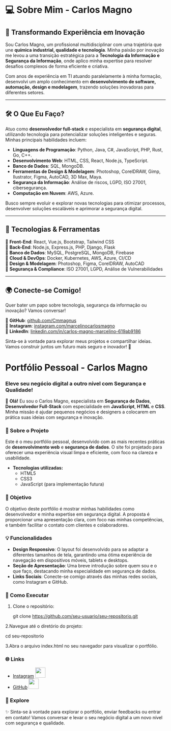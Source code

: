 # 💻 Sobre Mim - Carlos Magno

## 🚀 Transformando Experiência em Inovação

Sou Carlos Magno, um profissional multidisciplinar com uma trajetória que une **química industrial, qualidade e tecnologia**. Minha paixão por inovação me levou a uma transição estratégica para a **Tecnologia da Informação e Segurança da Informação**, onde aplico minha expertise para resolver desafios complexos de forma eficiente e criativa.

Com anos de experiência em TI atuando paralelamente à minha formação, desenvolvi um amplo conhecimento em **desenvolvimento de software, automação, design e modelagem**, trazendo soluções inovadoras para diferentes setores.

---

## 🛠 O Que Eu Faço?

Atuo como **desenvolvedor full-stack** e especialista em **segurança digital**, utilizando tecnologia para potencializar soluções inteligentes e seguras. Minhas principais habilidades incluem:

- **Linguagens de Programação**: Python, Java, C#, JavaScript, PHP, Rust, Go, C++.
- **Desenvolvimento Web**: HTML, CSS, React, Node.js, TypeScript.
- **Banco de Dados**: SQL, MongoDB.
- **Ferramentas de Design & Modelagem**: Photoshop, CorelDRAW, Gimp, Ilustrator, Figma, AutoCAD, 3D Max, Maya.
- **Segurança da Informação**: Análise de riscos, LGPD, ISO 27001, cibersegurança.
- **Computação em Nuvem**: AWS, Azure.

Busco sempre evoluir e explorar novas tecnologias para otimizar processos, desenvolver soluções escaláveis e aprimorar a segurança digital.

---

## 📌 Tecnologias & Ferramentas

🔹 **Front-End**: React, Vue.js, Bootstrap, Tailwind CSS  
🔹 **Back-End**: Node.js, Express.js, PHP, Django, Flask  
🔹 **Banco de Dados**: MySQL, PostgreSQL, MongoDB, Firebase  
🔹 **Cloud & DevOps**: Docker, Kubernetes, AWS, Azure, CI/CD  
🔹 **Design & Modelagem**: Photoshop, Figma, CorelDRAW, AutoCAD  
🔹 **Segurança & Compliance**: ISO 27001, LGPD, Análise de Vulnerabilidades

---

## 🌍 Conecte-se Comigo!

Quer bater um papo sobre tecnologia, segurança da informação ou inovação? Vamos conversar!

🔗 **GitHub**: [github.com/Cmmagnus](https://github.com/Cmmagnus)  
🔗 **Instagram**: [instagram.com/marcelinocarlosmagno](https://www.instagram.com/marcelinocarlosmagno/)  
📧 **LinkedIn**: [linkedin.com/in/carlos-magno-marcelino-619ab9186](https://www.linkedin.com/in/carlos-magno-marcelino-619ab9186/)

Sinta-se à vontade para explorar meus projetos e compartilhar ideias. Vamos construir juntos um futuro mais seguro e inovador! 🚀

# Portfólio Pessoal - Carlos Magno

### Eleve seu negócio digital a outro nível com **Segurança** e **Qualidade**!

👋 **Olá!** Eu sou o Carlos Magno, especialista em **Segurança de Dados**, **Desenvolvedor Full-Stack** com especialidade em **JavaScript**, **HTML** e **CSS**. Minha missão é ajudar pequenos negócios e designers a colocarem em prática suas ideias com segurança e inovação.

### 📄 Sobre o Projeto

Este é o meu portfólio pessoal, desenvolvido com as mais recentes práticas de **desenvolvimento web** e **segurança de dados**. O site foi projetado para oferecer uma experiência visual limpa e eficiente, com foco na clareza e usabilidade.

- **Tecnologias utilizadas:**
  - HTML5
  - CSS3
  - JavaScript (para implementação futura)

### 🚀 Objetivo

O objetivo deste portfólio é mostrar minhas habilidades como desenvolvedor e minha expertise em segurança digital. A proposta é proporcionar uma apresentação clara, com foco nas minhas competências, e também facilitar o contato com clientes e colaboradores.

### 💡 Funcionalidades

- **Design Responsivo**: O layout foi desenvolvido para se adaptar a diferentes tamanhos de tela, garantindo uma ótima experiência de navegação em dispositivos móveis, tablets e desktops.
- **Seção de Apresentação**: Uma breve introdução sobre quem sou e o que faço, destacando minha especialidade em segurança de dados.
- **Links Sociais**: Conecte-se comigo através das minhas redes sociais, como Instagram e GitHub.

### 🔧 Como Executar

1. Clone o repositório:

   git clone https://github.com/seu-usuario/seu-repositorio.git

2.Navegue até o diretório do projeto:

cd seu-repositorio

3.Abra o arquivo index.html no seu navegador para visualizar o portfólio.

### 🌐 Links

- [Instagram](https://www.instagram.com/marcelinocarlosmagno/) <img src="https://upload.wikimedia.org/wikipedia/commons/thumb/9/95/Instagram_logo_2022.svg/1200px-Instagram_logo_2022.svg.png" width="32" height="32">
- [GitHub](https://github.com/Cmmagnus) <img src="https://upload.wikimedia.org/wikipedia/commons/9/91/Octicons-mark-github.svg" width="32" height="32">

### 📝 Explore

✨ Sinta-se à vontade para explorar o portfólio, enviar feedbacks ou entrar em contato! Vamos conversar e levar o seu negócio digital a um novo nível com segurança e qualidade.
